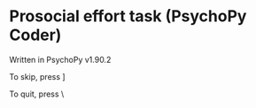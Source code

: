 # Prosocial effort task (PsychoPy Coder)

Written in PsychoPy v1.90.2

To skip, press ]

To quit, press \



